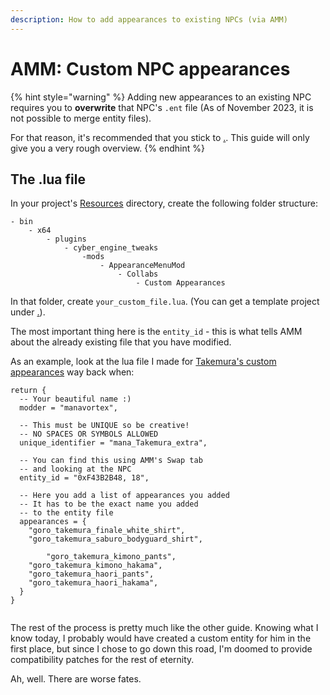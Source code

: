 ```yaml
---
description: How to add appearances to existing NPCs (via AMM)
---
```


# AMM: Custom NPC appearances

{% hint style="warning" %}
Adding new appearances to an existing NPC requires you to **overwrite** that NPC's `.ent` file (As of November 2023, it is not possible to merge entity files).&#x20;

For that reason, it's recommended that you stick to [.](./ "mention"). This guide will only give you a very rough overview.
{% endhint %}

## The .lua file

In your project's [Resources](https://app.gitbook.com/s/-MP\_ozZVx2gRZUPXkd4r/wolvenkit-app/editor/project-explorer#resources "mention") directory, create the following folder structure:

```
- bin
    - x64
        - plugins
            - cyber_engine_tweaks
                -mods
                    - AppearanceMenuMod
                        - Collabs
                            - Custom Appearances
```

In that folder, create `your_custom_file.lua`. (You can get a template project under [.](./ "mention")).&#x20;

The most important thing here is the `entity_id` - this is what tells AMM about the already existing file that you have modified.

As an example, look at the lua file I made for [Takemura's custom appearances](https://www.nexusmods.com/cyberpunk2077/mods/6111/) way back when:

```
return {
  -- Your beautiful name :)
  modder = "manavortex",

  -- This must be UNIQUE so be creative!
  -- NO SPACES OR SYMBOLS ALLOWED
  unique_identifier = "mana_Takemura_extra",

  -- You can find this using AMM's Swap tab
  -- and looking at the NPC
  entity_id = "0xF43B2B48, 18",

  -- Here you add a list of appearances you added
  -- It has to be the exact name you added
  -- to the entity file
  appearances = {    
	"goro_takemura_finale_white_shirt",
	"goro_takemura_saburo_bodyguard_shirt",
	
        "goro_takemura_kimono_pants", 
	"goro_takemura_kimono_hakama",
	"goro_takemura_haori_pants",
	"goro_takemura_haori_hakama",
  }
}
	
```

The rest of the process is pretty much like the other guide. Knowing what I know today, I probably would have created a custom entity for him in the first place, but since I chose to go down this road, I'm doomed to provide compatibility patches for the rest of eternity.&#x20;

Ah, well. There are worse fates.
